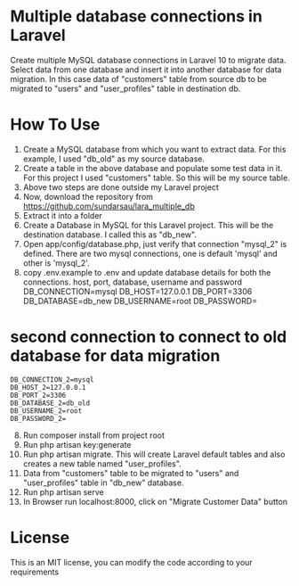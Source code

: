  # Multiple database connections in Laravel
Create multiple MySQL database connections in Laravel 10 to migrate data. Select data from one database and insert it into another database for data migration. In this case data of "customers" table from source db to be migrated to "users" and "user_profiles" table in destination db.

# How To Use
1) Create a MySQL database from which you want to extract data. For this example, I used "db_old" as my source database. 
2) Create a table in the above database and populate some test data in it. For this project I used "customers" table. So this will be my source table.
3) Above two steps are done outside my Laravel project
4) Now, download the repository from https://github.com/sundarsau/lara_multiple_db
6) Extract it into a folder
5) Create a Database in MySQL for this Laravel project. This will be the destination database. I called this as "db_new".
6) Open app/config/database.php, just verify that connection "mysql_2" is defined. There are two mysql connections, one is default 'mysql' and other is 'mysql_2'.
7) copy .env.example to .env and update database details for both the connections. host, port, database, username and password   
    DB_CONNECTION=mysql
    DB_HOST=127.0.0.1
    DB_PORT=3306
    DB_DATABASE=db_new
    DB_USERNAME=root
    DB_PASSWORD=
    
 # second connection to connect to old database for data migration
    DB_CONNECTION_2=mysql
    DB_HOST_2=127.0.0.1
    DB_PORT_2=3306
    DB_DATABASE_2=db_old
    DB_USERNAME_2=root
    DB_PASSWORD_2=

8) Run composer install from project root
9) Run php artisan key:generate
10) Run php artisan migrate. This will create Laravel default tables and also creates a new table named "user_profiles". 
11) Data from "customers" table to be migrated to "users" and "user_profiles" table in "db_new" database.
12) Run php artisan serve
13) In Browser run localhost:8000, click on "Migrate Customer Data" button

# License
This is an MIT license, you can modify the code according to your requirements
